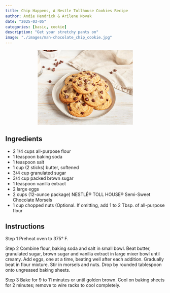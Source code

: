 ```yaml
---
title: Chip Happens, A Nestle Tollhouse Cookies Recipe
author: Andie Hendrick & Arilene Novak
date: "2025-03-05"
categories: [basic, cookie]
description: "Get your stretchy pants on"
image: "./images/mah-chocolate_chip_cookie.jpg"
---
```


<!-- Replace the img src file path below with the same path you used in the YAML above -->
<p align="center">
  <img src="./images/mah-chocolate_chip_cookie.jpg" alt="Nestle Tollholl Cookie" width="300"/>
</p>

## Ingredients

- 2 1/4 cups all-purpose flour
- 1 teaspoon baking soda
- 1 teaspoon salt
- 1 cup (2 sticks) butter, softened
- 3/4 cup granulated sugar
- 3/4 cup packed brown sugar
- 1 teaspoon vanilla extract
- 2 large eggs
- 2 cups (12-ounce package) NESTLÉ® TOLL HOUSE® Semi-Sweet Chocolate Morsels
- 1 cup chopped nuts (Optional. If omitting, add 1 to 2 Tbsp. of all-purpose flour

## Instructions

Step 1
Preheat oven to 375° F.

Step 2
Combine flour, baking soda and salt in small bowl. Beat butter, granulated sugar, brown sugar and vanilla extract in large mixer bowl until creamy. Add eggs, one at a time, beating well after each addition. Gradually beat in flour mixture. Stir in morsels and nuts. Drop by rounded tablespoon onto ungreased baking sheets.

Step 3
Bake for 9 to 11 minutes or until golden brown. Cool on baking sheets for 2 minutes; remove to wire racks to cool completely.

